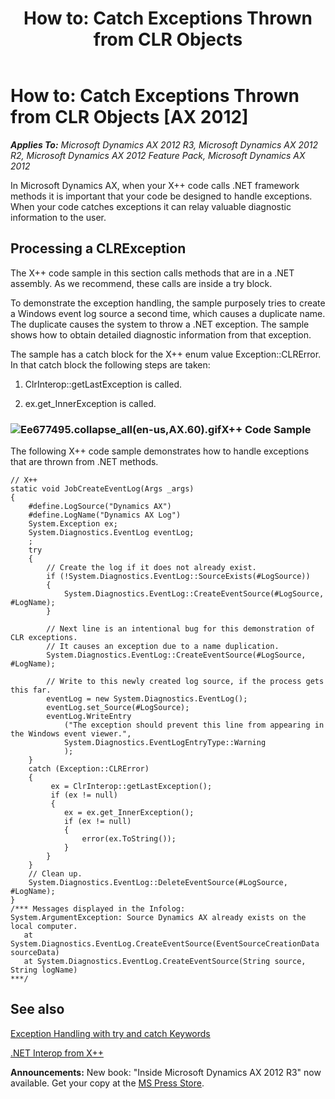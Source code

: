 ﻿---
title: 'How to: Catch Exceptions Thrown from CLR Objects'
TOCTitle: 'How to: Catch Exceptions Thrown from CLR Objects'
ms:assetid: 032f8c77-fa84-4e54-bc37-a651ab1a301a
ms:mtpsurl: https://msdn.microsoft.com/en-us/library/Ee677495(v=AX.60)
ms:contentKeyID: 35240221
ms.date: 05/18/2015
mtps_version: v=AX.60
---

# How to: Catch Exceptions Thrown from CLR Objects [AX 2012]


_**Applies To:** Microsoft Dynamics AX 2012 R3, Microsoft Dynamics AX 2012 R2, Microsoft Dynamics AX 2012 Feature Pack, Microsoft Dynamics AX 2012_

In Microsoft Dynamics AX, when your X++ code calls .NET framework methods it is important that your code be designed to handle exceptions. When your code catches exceptions it can relay valuable diagnostic information to the user.

## Processing a CLRException

The X++ code sample in this section calls methods that are in a .NET assembly. As we recommend, these calls are inside a try block.

To demonstrate the exception handling, the sample purposely tries to create a Windows event log source a second time, which causes a duplicate name. The duplicate causes the system to throw a .NET exception. The sample shows how to obtain detailed diagnostic information from that exception.

The sample has a catch block for the X++ enum value Exception::CLRError. In that catch block the following steps are taken:

1.  ClrInterop::getLastException is called.

2.  ex.get\_InnerException is called.

### ![Ee677495.collapse\_all(en-us,AX.60).gif](images/Gg863931.collapse_all(en-us,AX.60).gif "Ee677495.collapse_all(en-us,AX.60).gif")X++ Code Sample

The following X++ code sample demonstrates how to handle exceptions that are thrown from .NET methods.

    // X++
    static void JobCreateEventLog(Args _args)
    {
        #define.LogSource("Dynamics AX")
        #define.LogName("Dynamics AX Log")
        System.Exception ex;
        System.Diagnostics.EventLog eventLog;
        ;
        try
        {
            // Create the log if it does not already exist.
            if (!System.Diagnostics.EventLog::SourceExists(#LogSource))
            {
                System.Diagnostics.EventLog::CreateEventSource(#LogSource, #LogName);
            }
    
            // Next line is an intentional bug for this demonstration of CLR exceptions.
            // It causes an exception due to a name duplication.
            System.Diagnostics.EventLog::CreateEventSource(#LogSource, #LogName);
    
            // Write to this newly created log source, if the process gets this far.
            eventLog = new System.Diagnostics.EventLog();
            eventLog.set_Source(#LogSource);
            eventLog.WriteEntry
                ("The exception should prevent this line from appearing in the Windows event viewer.",
                System.Diagnostics.EventLogEntryType::Warning
                );
        }
        catch (Exception::CLRError)
        {
             ex = ClrInterop::getLastException();
             if (ex != null)
             {
                ex = ex.get_InnerException();
                if (ex != null)
                {
                    error(ex.ToString());
                }
            }
        }
        // Clean up.
        System.Diagnostics.EventLog::DeleteEventSource(#LogSource, #LogName);
    }
    /*** Messages displayed in the Infolog:
    System.ArgumentException: Source Dynamics AX already exists on the local computer.
       at System.Diagnostics.EventLog.CreateEventSource(EventSourceCreationData sourceData)
       at System.Diagnostics.EventLog.CreateEventSource(String source, String logName)
    ***/

## See also

[Exception Handling with try and catch Keywords](exception-handling-with-try-and-catch-keywords.md)

[.NET Interop from X++](net-interop-from-x.md)

  
**Announcements:** New book: "Inside Microsoft Dynamics AX 2012 R3" now available. Get your copy at the [MS Press Store](https://www.microsoftpressstore.com/store/inside-microsoft-dynamics-ax-2012-r3-9780735685109).


